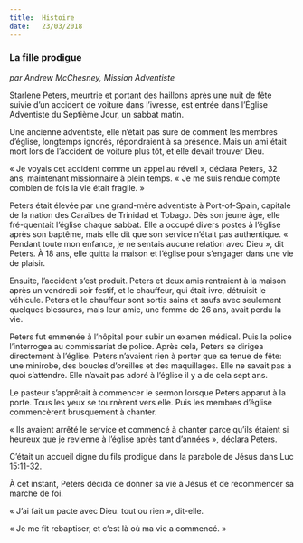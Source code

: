 ```yaml
---
title:  Histoire
date:   23/03/2018
---
```


### La fille prodigue

_par Andrew McChesney, Mission Adventiste_

Starlene Peters, meurtrie et portant des haillons après une nuit de fête suivie d’un accident de voiture dans l’ivresse, est entrée dans l’Église Adventiste du Septième Jour, un sabbat matin. 

Une ancienne adventiste, elle n’était pas sure de comment les membres d’église, longtemps ignorés, répondraient à sa présence. Mais un ami était mort lors de l’accident de voiture plus tôt, et elle devait trouver Dieu. 

« Je voyais cet accident comme un appel au réveil », déclara Peters, 32 ans, maintenant missionnaire à plein temps. « Je me suis rendue compte combien de fois la vie était fragile. » 

Peters était élevée par une grand-mère adventiste à Port-of-Spain, capitale de la nation des Caraïbes de Trinidad et Tobago. Dès son jeune âge, elle fré-quentait l’église chaque sabbat. Elle a occupé divers postes à l’église après son baptême, mais elle dit que son service n’était pas authentique. « Pendant toute mon enfance, je ne sentais aucune relation avec Dieu », dit Peters. À 18 ans, elle quitta la maison et l’église pour s’engager dans une vie de plaisir. 

Ensuite, l’accident s’est produit. Peters et deux amis rentraient à la maison après un vendredi soir festif, et le chauffeur, qui était ivre, détruisit le véhicule. Peters et le chauffeur sont sortis sains et saufs avec seulement quelques blessures, mais leur amie, une femme de 26 ans, avait perdu la vie. 

Peters fut emmenée à l’hôpital pour subir un examen médical. Puis la police l’interrogea au commissariat de police. Après cela, Peters se dirigea directement à l’église. Peters n’avaient rien à porter que sa tenue de fête: une minirobe, des boucles d’oreilles et des maquillages. Elle ne savait pas à quoi s’attendre. Elle n’avait pas adoré à l’église il y a de cela sept ans. 

Le pasteur s’apprêtait à commencer le sermon lorsque Peters apparut à la porte. Tous les yeux se tournèrent vers elle. Puis les membres d’église commencèrent brusquement à chanter. 

« Ils avaient arrêté le service et commencé à chanter parce qu’ils étaient si heureux que je revienne à l’église après tant d’années », déclara Peters. 

C’était un accueil digne du fils prodigue dans la parabole de Jésus dans Luc 15:11-32. 

À cet instant, Peters décida de donner sa vie à Jésus et de recommencer sa marche de foi.

« J’ai fait un pacte avec Dieu: tout ou rien », dit-elle.

« Je me fit rebaptiser, et c’est là où ma vie a commencé. » 